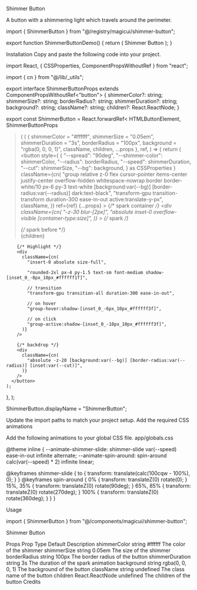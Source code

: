 Shimmer Button

A button with a shimmering light which travels around the perimeter.

import { ShimmerButton } from "@/registry/magicui/shimmer-button";
 
export function ShimmerButtonDemo() {
  return (
    <ShimmerButton className="shadow-2xl">
      <span className="whitespace-pre-wrap text-center text-sm font-medium leading-none tracking-tight text-white dark:from-white dark:to-slate-900/10 lg:text-lg">
        Shimmer Button
      </span>
    </ShimmerButton>
  );
}

Installation
Copy and paste the following code into your project.

import React, { CSSProperties, ComponentPropsWithoutRef } from "react";
 
import { cn } from "@/lib/_utils";

 
export interface ShimmerButtonProps extends ComponentPropsWithoutRef<"button"> {
  shimmerColor?: string;
  shimmerSize?: string;
  borderRadius?: string;
  shimmerDuration?: string;
  background?: string;
  className?: string;
  children?: React.ReactNode;
}
 
export const ShimmerButton = React.forwardRef<
  HTMLButtonElement,
  ShimmerButtonProps
>(
  (
    {
      shimmerColor = "#ffffff",
      shimmerSize = "0.05em",
      shimmerDuration = "3s",
      borderRadius = "100px",
      background = "rgba(0, 0, 0, 1)",
      className,
      children,
      ...props
    },
    ref,
  ) => {
    return (
      <button
        style={
          {
            "--spread": "90deg",
            "--shimmer-color": shimmerColor,
            "--radius": borderRadius,
            "--speed": shimmerDuration,
            "--cut": shimmerSize,
            "--bg": background,
          } as CSSProperties
        }
        className={cn(
          "group relative z-0 flex cursor-pointer items-center justify-center overflow-hidden whitespace-nowrap border border-white/10 px-6 py-3 text-white [background:var(--bg)] [border-radius:var(--radius)] dark:text-black",
          "transform-gpu transition-transform duration-300 ease-in-out active:translate-y-px",
          className,
        )}
        ref={ref}
        {...props}
      >
        {/* spark container */}
        <div
          className={cn(
            "-z-30 blur-[2px]",
            "absolute inset-0 overflow-visible [container-type:size]",
          )}
        >
          {/* spark */}
          <div className="absolute inset-0 h-[100cqh] animate-shimmer-slide [aspect-ratio:1] [border-radius:0] [mask:none]">
            {/* spark before */}
            <div className="absolute -inset-full w-auto rotate-0 animate-spin-around [background:conic-gradient(from_calc(270deg-(var(--spread)*0.5)),transparent_0,var(--shimmer-color)_var(--spread),transparent_var(--spread))] [translate:0_0]" />
          </div>
        </div>
        {children}
 
        {/* Highlight */}
        <div
          className={cn(
            "insert-0 absolute size-full",
 
            "rounded-2xl px-4 py-1.5 text-sm font-medium shadow-[inset_0_-8px_10px_#ffffff1f]",
 
            // transition
            "transform-gpu transition-all duration-300 ease-in-out",
 
            // on hover
            "group-hover:shadow-[inset_0_-6px_10px_#ffffff3f]",
 
            // on click
            "group-active:shadow-[inset_0_-10px_10px_#ffffff3f]",
          )}
        />
 
        {/* backdrop */}
        <div
          className={cn(
            "absolute -z-20 [background:var(--bg)] [border-radius:var(--radius)] [inset:var(--cut)]",
          )}
        />
      </button>
    );
  },
);
 
ShimmerButton.displayName = "ShimmerButton";

Update the import paths to match your project setup.
Add the required CSS animations

Add the following animations to your global CSS file.
app/globals.css

@theme inline {
  --animate-shimmer-slide: shimmer-slide var(--speed) ease-in-out infinite
    alternate;
  --animate-spin-around: spin-around calc(var(--speed) * 2) infinite linear;
 
  @keyframes shimmer-slide {
    to {
      transform: translate(calc(100cqw - 100%), 0);
    }
  }
  @keyframes spin-around {
    0% {
      transform: translateZ(0) rotate(0);
    }
    15%,
    35% {
      transform: translateZ(0) rotate(90deg);
    }
    65%,
    85% {
      transform: translateZ(0) rotate(270deg);
    }
    100% {
      transform: translateZ(0) rotate(360deg);
    }
  }
}

Usage

import { ShimmerButton } from "@/components/magicui/shimmer-button";

<ShimmerButton>Shimmer Button</ShimmerButton>

Props
Prop	Type	Default	Description
shimmerColor	string	#ffffff	The color of the shimmer
shimmerSize	string	0.05em	The size of the shimmer
borderRadius	string	100px	The border radius of the button
shimmerDuration	string	3s	The duration of the spark animation
background	string	rgba(0, 0, 0, 1)	The background of the button
className	string	undefined	The class name of the button
children	React.ReactNode	undefined	The children of the button
Credits